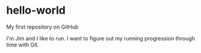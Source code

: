 # hello-world
My first repository on GitHub

I'm Jim and I like to run. I want to figure out my running progression through time with Git.
